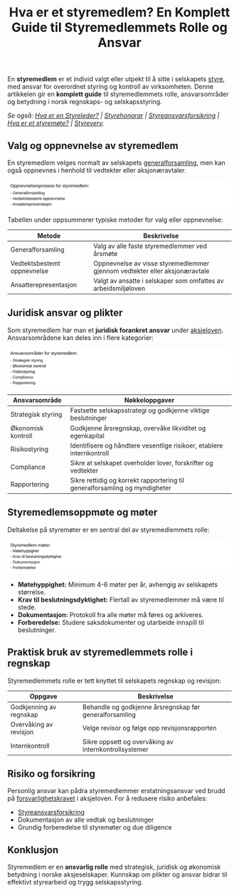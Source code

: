 ﻿---
title: "Hva er et styremedlem? En Komplett Guide til Styremedlemmets Rolle og Ansvar"
meta_title: "Hva er et styremedlem? En Komplett Guide til Styremedlemmets Rolle og Ansvar"
meta_description: 'En **styremedlem** er et individ valgt eller utpekt til å sitte i selskapets [styre](/blogs/regnskap/hva-er-styre "Hva er styre? Styrets rolle og oppgaver"), m...'
slug: hva-er-et-styremedlem
type: blog
layout: pages/single
---

En **styremedlem** er et individ valgt eller utpekt til å sitte i selskapets [styre](/blogs/regnskap/hva-er-styre "Hva er styre? Styrets rolle og oppgaver"), med ansvar for overordnet styring og kontroll av virksomheten. Denne artikkelen gir en **komplett guide** til styremedlemmets rolle, ansvarsområder og betydning i norsk regnskaps- og selskapsstyring.

*Se også: [Hva er en Styreleder?](/blogs/regnskap/styreleder "Hva er Styreleder? Styrets Lederrolle i Norske Aksjeselskaper") | [Styrehonorar](/blogs/regnskap/styrehonorar "Hva er Styrehonorar? Guide til Styremedlemsvederlag") | [Styreansvarsforsikring](/blogs/regnskap/styreansvarsforsikring "Hva er Styreansvarsforsikring? Guide til Styremedlemsforsikring i Norge") | [Hva er et styremøte?](/blogs/regnskap/hva-er-et-styremote "Hva er et styremøte? Guide til Møter, Protokoller og Prosess") | [Styreverv](/blogs/regnskap/styreverv "Styreverv: Roller, Ansvar og Fordeler ved Styreverv i Norske Selskaper").*

## Valg og oppnevnelse av styremedlem

En styremedlem velges normalt av selskapets [generalforsamling](/blogs/regnskap/hva-er-general-forsamling "Hva er Generalforsamling? Ansvar og Prosess"), men kan også oppnevnes i henhold til vedtekter eller aksjonæravtaler.

![Oppnevnelsesprosess for styremedlem](styremedlem-valg.svg)

Tabellen under oppsummerer typiske metoder for valg eller oppnevnelse:

| Metode                   | Beskrivelse                                                                |
|--------------------------|----------------------------------------------------------------------------|
| Generalforsamling        | Valg av alle faste styremedlemmer ved årsmøte                              |
| Vedtektsbestemt oppnevnelse | Oppnevnelse av visse styremedlemmer gjennom vedtekter eller aksjonæravtale |
| Ansatterepresentasjon    | Valgt av ansatte i selskaper som omfattes av arbeidsmiljøloven             |

## Juridisk ansvar og plikter

Som styremedlem har man et **juridisk forankret ansvar** under [aksjeloven](/blogs/regnskap/hva-er-aksjeloven "Hva er Aksjeloven? Regler for Aksjeselskaper i Norge"). Ansvarsområdene kan deles inn i flere kategorier:

![Ansvarsområder for styremedlem](styremedlem-ansvar.svg)

| Ansvarsområde     | Nøkkeloppgaver                                                         |
|-------------------|------------------------------------------------------------------------|
| Strategisk styring| Fastsette selskapsstrategi og godkjenne viktige beslutninger           |
| Økonomisk kontroll| Godkjenne årsregnskap, overvåke likviditet og egenkapital               |
| Risikostyring     | Identifisere og håndtere vesentlige risikoer, etablere internkontroll   |
| Compliance        | Sikre at selskapet overholder lover, forskrifter og vedtekter           |
| Rapportering      | Sikre rettidig og korrekt rapportering til generalforsamling og myndigheter |

## Styremedlemsoppmøte og møter

Deltakelse på styremøter er en sentral del av styremedlemmets rolle:

![Styremedlem møter](styremedlem-mote.svg)

* **Møtehyppighet:** Minimum 4-6 møter per år, avhengig av selskapets størrelse.
* **Krav til beslutningsdyktighet:** Flertall av styremedlemmer må være til stede.
* **Dokumentasjon:** Protokoll fra alle møter må føres og arkiveres.
* **Forberedelse:** Studere saksdokumenter og utarbeide innspill til beslutninger.

## Praktisk bruk av styremedlemmets rolle i regnskap

Styremedlemmets rolle er tett knyttet til selskapets regnskap og revisjon:

| Oppgave                 | Beskrivelse                                            |
|-------------------------|--------------------------------------------------------|
| Godkjenning av regnskap | Behandle og godkjenne årsregnskap før generalforsamling |
| Overvåking av revisjon  | Velge revisor og følge opp revisjonsrapporten           |
| Internkontroll          | Sikre oppsett og overvåking av internkontrollsystemer   |

## Risiko og forsikring

Personlig ansvar kan pådra styremedlemmer erstatningsansvar ved brudd på [forsvarlighetskravet](/blogs/regnskap/hva-er-forsvarlighetskrav "Hva er Forsvarlighetskrav? Krav til Kapital og Likviditet") i aksjeloven. For å redusere risiko anbefales:

* [Styreansvarsforsikring](/blogs/regnskap/styreansvarsforsikring "Hva er Styreansvarsforsikring? Guide til Styremedlemsforsikring i Norge")
* Dokumentasjon av alle vedtak og beslutninger
* Grundig forberedelse til styremøter og due diligence

## Konklusjon

Styremedlem er en **ansvarlig rolle** med strategisk, juridisk og økonomisk betydning i norske aksjeselskaper. Kunnskap om plikter og ansvar bidrar til effektivt styrearbeid og trygg selskapsstyring.










